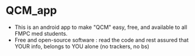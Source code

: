 # QCM_app
- This is an android app to make "QCM" easy, free, and available to all FMPC med students.
- Free and open-source software : read the code and rest assured that YOUR info, belongs to YOU alone (no trackers, no bs)
